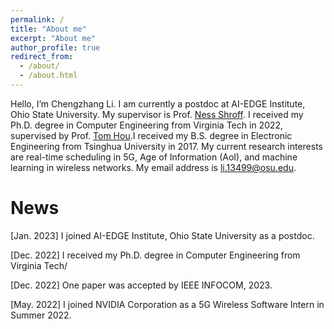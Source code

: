 ```yaml
---
permalink: /
title: "About me"
excerpt: "About me"
author_profile: true
redirect_from: 
  - /about/
  - /about.html
---
```


Hello, I’m Chengzhang Li. I am currently a postdoc at AI-EDGE Institute, Ohio State University. My supervisor is Prof. [Ness Shroff](http://newslab.ece.ohio-state.edu/home). I received my Ph.D. degree in Computer Engineering from Virginia Tech in 2022, supervised by Prof. [Tom Hou](https://www.cnsr.ictas.vt.edu/THou.html).I received my B.S. degree in Electronic Engineering from Tsinghua University in 2017. My current research interests are real-time scheduling in 5G, Age of Information (AoI), and machine learning in wireless networks. My email address is li.13499@osu.edu.

News
======
\[Jan. 2023\] I joined AI-EDGE Institute, Ohio State University as a postdoc.

\[Dec. 2022\] I received my Ph.D. degree in Computer Engineering from Virginia Tech/

\[Dec. 2022\] One paper was accepted by IEEE INFOCOM, 2023.

\[May. 2022\] I joined NVIDIA Corporation as a 5G Wireless Software Intern in Summer 2022.




